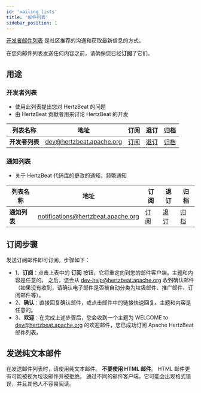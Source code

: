 ```yaml
---
id: 'mailing_lists'
title: '邮件列表'
sidebar_position: 1
---
```


<!--
    Licensed to the Apache Software Foundation (ASF) under one or more
    contributor license agreements.  See the NOTICE file distributed with
    this work for additional information regarding copyright ownership.
    The ASF licenses this file to You under the Apache License, Version 2.0
    (the "License"); you may not use this file except in compliance with
    the License.  You may obtain a copy of the License at

       https://www.apache.org/licenses/LICENSE-2.0

    Unless required by applicable law or agreed to in writing, software
    distributed under the License is distributed on an "AS IS" BASIS,
    WITHOUT WARRANTIES OR CONDITIONS OF ANY KIND, either express or implied.
    See the License for the specific language governing permissions and
    limitations under the License.
-->

[开发者邮件列表](https://lists.apache.org/list.html?dev@hertzbeat.apache.org) 是社区推荐的沟通和获取最新信息的方式。

在您向邮件列表发送任何内容之前，请确保您已经**订阅**了它们。

## 用途

### 开发者列表

- 使用此列表提出您对 HertzBeat 的问题
- 由 HertzBeat 贡献者用来讨论 HertzBeat 的开发

| 列表名称      | 地址                       | 订阅                                              | 退订                                                | 归档                                                                |
|-----------|--------------------------|-------------------------------------------------|---------------------------------------------------|-------------------------------------------------------------------|
| **开发者列表** | dev@hertzbeat.apache.org | [订阅](mailto:dev-subscribe@hertzbeat.apache.org) | [退订](mailto:dev-unsubscribe@hertzbeat.apache.org) | [归档](https://lists.apache.org/list.html?dev@hertzbeat.apache.org) |

### 通知列表

- 关于 HertzBeat 代码库的更改的通知，频繁通知

| 列表名称     | 地址                                 | 订阅                                                        | 退订                                                          | 归档                                                                          |
|----------|------------------------------------|-----------------------------------------------------------|-------------------------------------------------------------|-----------------------------------------------------------------------------|
| **通知列表** | notifications@hertzbeat.apache.org | [订阅](mailto:notifications-subscribe@hertzbeat.apache.org) | [退订](mailto:notifications-unsubscribe@hertzbeat.apache.org) | [归档](https://lists.apache.org/list.html?notifications@hertzbeat.apache.org) |

## 订阅步骤

发送订阅邮件即可订阅。步骤如下：

- 1、**订阅**：点击上表中的 **订阅** 按钮，它将重定向到您的邮件客户端。主题和内容是任意的。
  之后，您会从 dev-help@hertzbeat.apache.org 收到确认邮件（如果没有收到，请确认电子邮件是否被自动分类为垃圾邮件、推广邮件、订阅邮件等）。
- 2、**确认**：直接回复确认邮件，或点击邮件中的链接快速回复。主题和内容是任意的。
- 3、**欢迎**：在完成上述步骤后，您会收到一个主题为 WELCOME to dev@hertzbeat.apache.org 的欢迎邮件，您已成功订阅 Apache HertzBeat 邮件列表。

## 发送纯文本邮件

在发送邮件列表时，请使用纯文本邮件。
**不要使用 HTML 邮件**。
HTML 邮件更有可能被视为垃圾邮件并被拒绝。
通过不同的邮件客户端，它可能会出现格式错误，并且其他人不容易阅读。
